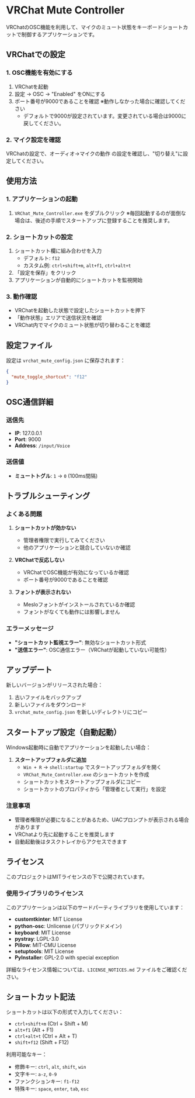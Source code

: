 # VRChat Mute Controller

VRChatのOSC機能を利用して、マイクのミュート状態をキーボードショートカットで制御するアプリケーションです。

## VRChatでの設定

### 1. OSC機能を有効にする

1. VRChatを起動
2. 設定 → OSC → "Enabled" をONにする
3. ポート番号が9000であることを確認 ※動作しなかった場合に確認してください
   - デフォルトで9000が設定されています。変更されている場合は9000に戻してください。

### 2. マイク設定を確認

VRChatの設定で、オーディオ→マイクの動作  の設定を確認し、"切り替え"に設定してください。

## 使用方法

### 1. アプリケーションの起動
1. `VRChat_Mute_Controller.exe` をダブルクリック
※毎回起動するのが面倒な場合は、後述の手順でスタートアップに登録することを推奨します。

### 2. ショートカットの設定

1. ショートカット欄に組み合わせを入力
   - デフォルト: `f12`
   - カスタム例: `ctrl+shift+m`, `alt+f1`, `ctrl+alt+t`
2. 「設定を保存」をクリック
3. アプリケーションが自動的にショートカットを監視開始

### 3. 動作確認

- VRChatを起動した状態で設定したショートカットを押下
- 「動作状態」エリアで送信状況を確認
- VRChat内でマイクのミュート状態が切り替わることを確認

## 設定ファイル

設定は `vrchat_mute_config.json` に保存されます：

```json
{
  "mute_toggle_shortcut": "f12"
}
```

## OSC通信詳細

### 送信先
- **IP**: 127.0.0.1
- **Port**: 9000
- **Address**: `/input/Voice`

### 送信値
- **ミュートトグル**: `1` → `0` (100ms間隔)

## トラブルシューティング

### よくある問題

1. **ショートカットが効かない**
   - 管理者権限で実行してみてください
   - 他のアプリケーションと競合していないか確認

2. **VRChatで反応しない**
   - VRChatでOSC機能が有効になっているか確認
   - ポート番号が9000であることを確認

3. **フォントが表示されない**
   - Mesloフォントがインストールされているか確認
   - フォントがなくても動作には影響しません

### エラーメッセージ

- **"ショートカット監視エラー"**: 無効なショートカット形式
- **"送信エラー"**: OSC通信エラー（VRChatが起動していない可能性）

## アップデート

新しいバージョンがリリースされた場合：

1. 古いファイルをバックアップ
2. 新しいファイルをダウンロード
3. `vrchat_mute_config.json` を新しいディレクトリにコピー

## スタートアップ設定（自動起動）

Windows起動時に自動でアプリケーションを起動したい場合：

1. **スタートアップフォルダに追加**
   - `Win + R` → `shell:startup` でスタートアップフォルダを開く
   - `VRChat_Mute_Controller.exe` のショートカットを作成
   - ショートカットをスタートアップフォルダにコピー
   - ショートカットのプロパティから「管理者として実行」を設定

### 注意事項

- 管理者権限が必要になることがあるため、UACプロンプトが表示される場合があります
- VRChatより先に起動することを推奨します
- 自動起動後はタスクトレイからアクセスできます

##  ライセンス

このプロジェクトはMITライセンスの下で公開されています。

### 使用ライブラリのライセンス

このアプリケーションは以下のサードパーティライブラリを使用しています：

- **customtkinter**: MIT License
- **python-osc**: Unlicense (パブリックドメイン)
- **keyboard**: MIT License
- **pystray**: LGPL-3.0
- **Pillow**: MIT-CMU License
- **setuptools**: MIT License
- **PyInstaller**: GPL-2.0 with special exception

詳細なライセンス情報については、`LICENSE_NOTICES.md` ファイルをご確認ください。

## ショートカット記法

ショートカットは以下の形式で入力してください：

- `ctrl+shift+m` (Ctrl + Shift + M)
- `alt+f1` (Alt + F1)
- `ctrl+alt+t` (Ctrl + Alt + T)
- `shift+f12` (Shift + F12)

利用可能なキー：
- 修飾キー: `ctrl`, `alt`, `shift`, `win`
- 文字キー: `a-z`, `0-9`
- ファンクションキー: `f1-f12`
- 特殊キー: `space`, `enter`, `tab`, `esc`
